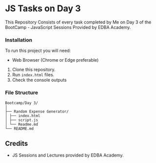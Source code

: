 # JS Tasks on Day 3
This Repository Consists of every task completed by Me on Day 3 of the BootCamp - JavaScript Sessions Provided by EDBA Academy.

### Installation
To run this project you will need:
- Web Browser (Chrome or Edge preferable)

1. Clone this repository.
2. Run `index.html` files.
3. Check the console outputs

### File Structure
```
Bootcamp/Day 3/
│
├── Random Expense Generator/
│ ├── index.html
│ ├── script.js
│ └── Readme.md
└── README.md
```

## Credits
- JS Sessions and Lectures provided by EDBA Academy.
